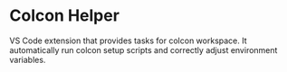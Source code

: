 # Colcon Helper

VS Code extension that provides tasks for colcon workspace.
It automatically run colcon setup scripts and correctly adjust environment variables.
